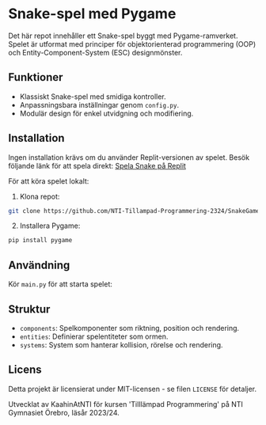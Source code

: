 # Snake-spel med Pygame

Det här repot innehåller ett Snake-spel byggt med Pygame-ramverket. Spelet är utformat med principer för objektorienterad programmering (OOP) och Entity-Component-System (ESC) designmönster.

## Funktioner

- Klassiskt Snake-spel med smidiga kontroller.
- Anpassningsbara inställningar genom `config.py`.
- Modulär design för enkel utvidgning och modifiering.

## Installation

Ingen installation krävs om du använder Replit-versionen av spelet. Besök följande länk för att spela direkt:
[Spela Snake på Replit](https://replit.com/teams/import/svoxniwhihbasupj-nti-tillmpat-programmering-2)

För att köra spelet lokalt:

1. Klona repot:

```bash
git clone https://github.com/NTI-Tillampad-Programmering-2324/SnakeGame_ESC_with_Pygame
```

2. Installera Pygame:

```python
pip install pygame
```

## Användning

Kör `main.py` för att starta spelet:

## Struktur

- `components`: Spelkomponenter som riktning, position och rendering.
- `entities`: Definierar spelentiteter som ormen.
- `systems`: System som hanterar kollision, rörelse och rendering.

## Licens

Detta projekt är licensierat under MIT-licensen - se filen `LICENSE` för detaljer.

Utvecklat av KaahinAtNTI för kursen 'Tilllämpad Programmering' på NTI Gymnasiet Örebro, läsår 2023/24.
